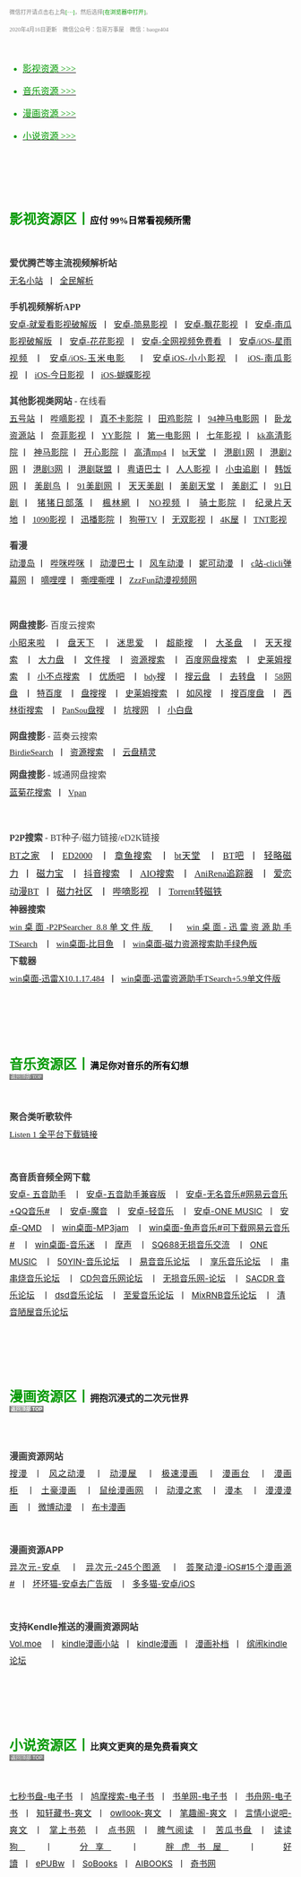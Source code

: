 <p style="text-align:justify;color: rgb(0, 0, 0); font-family: &quot;Microsoft YaHei&quot;; font-size: medium; line-height: normal;" align="justify"><a name="top"></a>
    <a style="font-size: 10px; color: rgb(131, 131, 131);"><span style="font-size: 10px; color: #838383;">微信打开请点击右上角<span style="font-size: 10px; color: #009900;">[···]</span>，然后选择<span style="font-size: 10px; color: #009900;">[在浏览器中打开]</span></span></a><span style="font-size: 10px; color: #838383;">。</span>
</p>
<p style="text-align:justify;color: rgb(0, 0, 0); font-family: &quot;Microsoft YaHei&quot;; font-size: medium; line-height: normal;" align="justify">
    <span style="font-size: 10px; color: #838383;">2020年4月16日更新<span style="font-size: 10px; color: #EFEFEF;">丨</span>微信公众号：包哥万事屋<span style="font-size: 10px; color: #EFEFEF;">丨</span>微信：baoge404</span>
</p>
<p style="text-align:justify;color: rgb(0, 0, 0); font-family: &quot;Microsoft YaHei&quot;; font-size: medium;" align="justify">
    <br/>
</p>
<section class="_135editor" data-role="list" style="color: rgb(0, 153, 0);">
    <ul class="list-paddingleft-2" style="list-style-type: disc;">
        <li>
            <p style="text-align:justify;color: #000000; font-family: &quot;Microsoft YaHei&quot;; font-size: medium;" align="justify">
                <a href="#yingshi"><span style="font-size: 16px; color: #009900;">影视资源 &gt;&gt;&gt;</span></a>
            </p>
        </li>
        <li>
            <p style="text-align:justify;color: #000000; font-family: &quot;Microsoft YaHei&quot;; font-size: medium;" align="justify">
                <a href="#yinyue"><span style="font-size: 16px; color: #009900;">音乐资源 &gt;&gt;&gt;</span></a>
            </p>
        </li>
        <li>
            <p style="text-align:justify;color: #000000; font-family: &quot;Microsoft YaHei&quot;; font-size: medium;" align="justify">
                <a href="#manhua"><span style="font-size: 16px; color: #009900;">漫画资源 &gt;&gt;&gt;</span></a>
            </p>
        </li>
        <li>
            <p style="text-align:justify;color: #000000; font-family: &quot;Microsoft YaHei&quot;; font-size: medium;" align="justify">
                <a href="#xiaoshuo"><span style="font-size: 16px; color: #009900;">小说资源 &gt;&gt;&gt;</span></a>
            </p>
        </li>
    </ul>
</section>
<p style="text-align:justify;color: rgb(0, 0, 0); font-family: &quot;Microsoft YaHei&quot;; font-size: medium;" align="justify">
    <br/>
</p>
<p style="text-align:justify;color: rgb(0, 0, 0); font-family: &quot;Microsoft YaHei&quot;; font-size: medium;" align="justify">
    <br/>
</p>
<p style="text-align:justify;color: rgb(0, 0, 0); font-family: &quot;Microsoft YaHei&quot;; font-size: medium;" align="justify"><a name="yingshi"></a>
    <br/>
</p>
<p style="color: rgb(0, 0, 0); font-family: &quot;Microsoft YaHei&quot;; font-size: medium;               ">
    <strong><span style="color: #009900; font-size: 24px;">影视资源区丨</span><span style="font-size: 16px;">应付 99%日常看视频所需</span></strong>
</p>
<p style="text-align:justify;color: rgb(0, 0, 0); font-family: &quot;Microsoft YaHei&quot;; font-size: medium; line-height: 2;" align="justify">
    <span style="font-size: 16px; color: #383838;"><br/><strong>爱优腾芒等主流视频解析站</strong></span><br/><span style="font-size: 15px;"><a href="https://www.administrator5.com/">无名小站</a>&nbsp;&nbsp;丨&nbsp;&nbsp;<a href="http://www.qmaile.com/">全民解析</a></span>
</p>
<p style="text-align:justify;color: rgb(0, 0, 0); font-family: &quot;Microsoft YaHei&quot;; font-size: medium; line-height: 2;" align="justify">
    <span style="color: #383838; font-size: 16px;"><strong>手机视频解析APP</strong></span><br/><span style="font-size: 15px;"><a href="https://share.weiyun.com/5gNA4ss">安卓-就爱看影视破解版</a>&nbsp;&nbsp;丨&nbsp;&nbsp;<a href="https://share.weiyun.com/5lGSFwC">安卓-简易影视</a>&nbsp;&nbsp;丨&nbsp;&nbsp;<a href="https://share.weiyun.com/5cU80DE">安卓-飘花影视</a>&nbsp;&nbsp;丨&nbsp;&nbsp;<a href="https://share.weiyun.com/53dyzwD">安卓-南瓜影视破解版</a>&nbsp;&nbsp;丨&nbsp;&nbsp;<a href="https://share.weiyun.com/5N89Qiu">安卓-花花影视</a>&nbsp;&nbsp;丨&nbsp;&nbsp;<a href="https://share.weiyun.com/5Ckv3Aa">安卓-全网视频免费看</a>&nbsp;&nbsp;丨&nbsp;&nbsp;<a href="http://www.star.vin/">安卓/iOS-星雨视频</a>&nbsp;&nbsp;丨&nbsp;&nbsp;<a href="https://ymdy.app/">安卓/iOS-玉米电影</a>&nbsp;&nbsp;&nbsp;&nbsp;丨&nbsp;&nbsp;<a href="https://xiao1.app/">安卓iOS-小小影视</a>&nbsp;&nbsp;丨&nbsp;&nbsp;<a href="https://apps.apple.com/cn/app/%E5%8D%97%E7%93%9C%E5%AE%B6%E5%85%B7/id1498953691">iOS-南瓜影视</a>&nbsp;&nbsp;丨&nbsp;&nbsp;<a href="https://apps.apple.com/cn/app/%E4%BB%8A%E6%97%A5%E5%BD%B1%E8%A7%86-%E7%9C%8B%E5%A5%BD%E5%89%A7-%E4%B8%8A%E4%BB%8A%E6%97%A5%E5%BD%B1%E8%A7%86/id1322243737">iOS-今日影视</a>&nbsp;&nbsp;丨&nbsp;&nbsp;<a href="https://apps.apple.com/cn/app/id1474749614">iOS-蝴蝶影视</a></span>
</p>
<p style="text-align:justify;color: rgb(0, 0, 0); font-family: &quot;Microsoft YaHei&quot;; font-size: medium; line-height: 2;" align="justify">
    <span style="color: #383838; font-size: 16px;"><strong>其他影视类网站</strong> - 在线看</span><br/><span style="font-size: 15px;"><a href="http://www.wuhaozhan.net/">五号站</a>&nbsp;丨&nbsp;&nbsp;<a href="https://bde4.com/">哔嘀影视</a>&nbsp;丨&nbsp;&nbsp;<a href="https://www.zhenbuka.com/">真不卡影院</a>&nbsp;丨&nbsp;&nbsp;<a href="https://www.tianjiyy123.com/">田鸡影院</a>&nbsp;丨&nbsp;&nbsp;<a href="http://www.9rmb.com/">94神马电影网</a>&nbsp;丨&nbsp;&nbsp;<a href="https://www.vodsee.com/">卧龙资源站</a>&nbsp;丨&nbsp;&nbsp;<a href="https://www.nfmovies.com/">奈菲影视</a>&nbsp;丨&nbsp;&nbsp;<a href="https://www.yyzone.net/">YY影院</a>&nbsp;丨&nbsp;&nbsp;<a href="https://www.001d.com/">第一电影网</a>&nbsp;丨&nbsp;&nbsp;<a href="http://www.dynamicpuer.com/">七年影视</a>&nbsp;丨&nbsp;&nbsp;<a href="http://www.kk3.tv/">kk高清影院</a>&nbsp;丨&nbsp;&nbsp;<a href="https://www.jlszyy.cc/">神马影院</a>&nbsp;丨&nbsp;&nbsp;<a href="https://kushizhu.com/">开心影院</a>&nbsp;丨&nbsp;&nbsp;<a href="https://www.mp4pa.com/">高清mp4</a>&nbsp;丨&nbsp;&nbsp;<a href="https://www.jsr9.com/">bt天堂</a>&nbsp;&nbsp;丨&nbsp;&nbsp;<a href="http://www.yueyu2.com/">港剧1网</a>&nbsp;丨&nbsp;&nbsp;<a href="http://www.metvb1.com/index.html">港剧2网</a>&nbsp;丨&nbsp;&nbsp;<a href="https://www.gangjuw.com/">港剧3网</a>&nbsp;丨&nbsp;&nbsp;<a href="https://www.wotvb.com/">港剧联盟</a>&nbsp;丨&nbsp;&nbsp;<a href="https://www.tvb8c.com/">粤语巴士</a>&nbsp;丨&nbsp;&nbsp;<a href="http://www.yyetss.com/">人人影视</a>&nbsp;丨&nbsp;&nbsp;<a href="http://www.ixiazai.vip/">小虫追剧</a>&nbsp;丨&nbsp;&nbsp;<a href="https://www.hanfan.cc/">韩饭网</a>&nbsp;丨&nbsp;&nbsp;<a href="http://www.meijuniao.com/">美剧鸟</a>&nbsp;丨&nbsp;&nbsp;<a href="https://91mjw.com/">91美剧网</a>&nbsp;丨&nbsp;&nbsp;<a href="http://www.ttzmz.vip/">天天美剧</a>&nbsp;丨&nbsp;&nbsp;<a href="http://www.meijutt.cn/">美剧天堂</a>&nbsp;丨&nbsp;&nbsp;<a href="http://www.meijuhui520.com/">美剧汇</a>&nbsp;丨&nbsp;&nbsp;<a href="http://www.wwmulu.com/">91日剧</a>&nbsp;丨&nbsp;&nbsp;<a href="http://www.zzrbl.com/">猪猪日部落</a>&nbsp;丨&nbsp;&nbsp;<a href="https://8maple.ru/">楓林網</a>&nbsp;丨&nbsp;&nbsp;<a href="https://www.novipnoad.com/">NO视频</a>&nbsp;丨&nbsp;&nbsp;<a href="http://www.74bt.com/">骑士影院</a>&nbsp;丨&nbsp;&nbsp;<a href="http://www.jlpcn.net/">纪录片天地</a>&nbsp;丨&nbsp;&nbsp;<a href="http://1090ys.com/">1090影视</a>&nbsp;丨&nbsp;&nbsp;<a href="http://www.xunbody.com/">迅播影院</a>&nbsp;丨&nbsp;&nbsp;<a href="http://xiguayyv1.com/">狗带TV</a>&nbsp;丨&nbsp;&nbsp;<a href="https://53ys.cc/">无双影视</a>&nbsp;丨&nbsp;&nbsp;<a href="http://www.kkkkmao.com/">4K屋</a>&nbsp;丨&nbsp;&nbsp;<a href="http://www.tntdy3.vip/">TNT影视</a></span>
</p>
<p style="text-align:justify;color: rgb(0, 0, 0); font-family: &quot;Microsoft YaHei&quot;; font-size: medium; line-height: 2;" align="justify">
    <span style="color: #383838;"><strong><span style="font-size: 16px;">看漫</span></strong></span><br/><span style="font-size: 15px;"><a href="http://www.dmd8.com/">动漫岛</a>&nbsp;丨&nbsp;&nbsp;<a href="http://www.bimibimi.tv/">哔咪哔咪</a>&nbsp;丨&nbsp;&nbsp;<a href="http://www.busdm.com/">动漫巴士</a>&nbsp;丨&nbsp;&nbsp;<a href="https://dmfengche.com/">风车动漫</a>&nbsp;丨&nbsp;&nbsp;<a href="http://www.nicotv.me/">妮可动漫</a>&nbsp;&nbsp;丨&nbsp;&nbsp;<a href="https://www.clicli.me/">c站-clicli弹幕网</a>&nbsp;丨&nbsp;&nbsp;<a href="https://www.dililitv.com/">嘀哩哩</a>&nbsp;丨&nbsp;&nbsp;<a href="http://www.silisili.cc/">嘶哩嘶哩</a>&nbsp;丨&nbsp;&nbsp;<a href="http://www.zzzfun.com/">ZzzFun动漫视频网</a></span>
</p>
<p style="text-align:justify;color: rgb(0, 0, 0); font-family: &quot;Microsoft YaHei&quot;; font-size: medium;" align="justify">
    <br/>
</p>
<p style="text-align:justify;color: rgb(0, 0, 0); font-family: &quot;Microsoft YaHei&quot;; font-size: medium; line-height: 2;" align="justify">
    <span style="color: #383838;"><strong><span style="font-size: 16px;">网盘搜影</span></strong><span style="font-size: 16px;">- 百度云搜索</span></span><br/><span style="font-size: 15px;"><a href="https://www.xiaozhaolaila.com/">小昭来啦</a>&nbsp;&nbsp;&nbsp;丨&nbsp;&nbsp;<a href="https://www.pantianxia.com/">盘天下</a>&nbsp;&nbsp;&nbsp;丨&nbsp;&nbsp;<a href="http://hao.misiai.com/">迷思爱</a>&nbsp;&nbsp;&nbsp;丨&nbsp;&nbsp;<a href="https://www.chaonengso.com/">超能搜</a>&nbsp;&nbsp;&nbsp;丨&nbsp;&nbsp;<a href="https://www.dashengpan.com/">大圣盘</a>&nbsp;&nbsp;&nbsp;丨&nbsp;&nbsp;<a href="http://www.daysou.com/">天天搜索</a>&nbsp;&nbsp;&nbsp;丨&nbsp;&nbsp;<a href="https://dalipan.com/">大力盘</a>&nbsp;&nbsp;&nbsp;丨&nbsp;&nbsp;<a href="http://wjsou.com/">文件搜</a>&nbsp;&nbsp;&nbsp;丨&nbsp;&nbsp;<a href="http://magnet.chongbuluo.com/">资源搜索</a>&nbsp;&nbsp;&nbsp;丨&nbsp;&nbsp;<a href="http://m.51caichang.com/">百度网盘搜索</a>&nbsp;&nbsp;&nbsp;丨&nbsp;&nbsp;<a href="http://slimego.cn/">史莱姆搜索</a>&nbsp;&nbsp;&nbsp;丨&nbsp;&nbsp;<a href="https://www.xiaoso.net/">小不点搜索</a>&nbsp;&nbsp;&nbsp;丨&nbsp;&nbsp;<a href="http://uzi8.cn/">优质吧</a>&nbsp;&nbsp;&nbsp;丨&nbsp;&nbsp;<a href="http://www.bdyso.com/">bdy搜</a>&nbsp;&nbsp;&nbsp;丨&nbsp;&nbsp;<a href="https://www.soyunpan.com/">搜云盘</a>&nbsp;&nbsp;&nbsp;丨&nbsp;&nbsp;<a href="https://www.quzhuanpan.com/">去转盘</a>&nbsp;&nbsp;&nbsp;丨&nbsp;&nbsp;<a href="https://www.58wangpan.com/">58网盘</a>&nbsp;&nbsp;&nbsp;丨&nbsp;&nbsp;<a href="http://www.tebaidu.com/">特百度</a>&nbsp;&nbsp;&nbsp;丨&nbsp;&nbsp;<a href="https://www.pansoso.com/">盘搜搜</a>&nbsp;&nbsp;&nbsp;丨&nbsp;&nbsp;<a href="http://www.slimego.cn/">史莱姆搜索</a>&nbsp;&nbsp;&nbsp;丨&nbsp;&nbsp;<a href="http://www.rufengso.net/">如风搜</a>&nbsp;&nbsp;&nbsp;丨&nbsp;&nbsp;<a href="https://www.sobaidupan.com/">搜百度盘</a>&nbsp;&nbsp; 丨&nbsp;&nbsp;<a href="https://xilinjie.cc/">西林街搜索</a>&nbsp;&nbsp; 丨&nbsp;&nbsp;<a href="http://www.pansou.com/">PanSou盘搜</a>&nbsp;&nbsp; 丨&nbsp;&nbsp;<a href="http://www.kengso.com/">坑搜网</a>&nbsp;&nbsp;&nbsp;丨&nbsp;&nbsp;<a href="https://www.xiaobaipan.com/">小白盘</a></span>
</p>
<p style="text-align:justify;color: rgb(0, 0, 0); font-family: &quot;Microsoft YaHei&quot;; font-size: medium;" align="justify">
    <span style="font-size: 16px; color: #383838;"><strong><span style="font-size: 16px; line-height: 2;">网盘搜影 </span></strong><span style="font-size: 16px; line-height: 2;">- 蓝奏云搜索</span></span><br/><span style="font-size: 15px;"><a href="https://www.birdiesearch.com/register.html">BirdieSearch</a>&nbsp;&nbsp;丨&nbsp;&nbsp;<a href="https://www.hfwzbk.com/lzys/">资源搜索</a>&nbsp;&nbsp;&nbsp;丨&nbsp;&nbsp;<a href="https://www.yunpanjingling.com/">云盘精灵</a></span>
</p>
<p style="text-align:justify;color: rgb(0, 0, 0); font-family: &quot;Microsoft YaHei&quot;; font-size: medium; line-height: 2;" align="justify">
    <span style="color: #383838; font-size: 16px;"><strong>网盘搜影</strong> - 城通网盘搜索</span><br/><span style="font-size: 15px;"><a href="http://www.lanjuhua.com/">蓝菊花搜索</a>&nbsp;&nbsp;丨&nbsp;&nbsp;<a href="http://ct.vpan123.com/">Vpan</a></span>
</p>
<p style="text-align:justify;color: rgb(0, 0, 0); font-family: &quot;Microsoft YaHei&quot;; font-size: medium;" align="justify">
    <br/>
</p>
<p style="text-align:justify;color: rgb(0, 0, 0); font-family: &quot;Microsoft YaHei&quot;; font-size: medium; line-height: 2;" align="justify">
    <span style="color: #383838; font-size: 16px;"><strong>P2P搜索</strong> - BT种子/磁力链接/eD2K链接</span><br/><a href="http://www.2btjia.com/">BT之家</a>&nbsp;&nbsp;&nbsp;丨&nbsp;&nbsp;<a href="https://www.ed2000.com/">ED2000</a>&nbsp;&nbsp;&nbsp;丨&nbsp;&nbsp;<a href="https://www.zhangyusousuo.com/">章鱼搜索</a>&nbsp;&nbsp;&nbsp;丨&nbsp;&nbsp;<a href="http://www.btbttt.com/">bt天堂</a>&nbsp;&nbsp;&nbsp;丨&nbsp;&nbsp;<a href="https://www.btba.cc/">BT吧</a>&nbsp;&nbsp;丨&nbsp;&nbsp;<a href="http://cili.search.qinggl.com/">轻略磁力</a>&nbsp;&nbsp;丨&nbsp;&nbsp;<a href="http://cilibao.biz/">磁力宝</a>&nbsp;&nbsp;&nbsp;丨&nbsp;&nbsp;<a href="https://www.btdiv.com/">抖音搜索</a>&nbsp;&nbsp;&nbsp;丨&nbsp;&nbsp;<a href="https://www.aiosearch.com/">AIO搜索</a>&nbsp;&nbsp;&nbsp;丨&nbsp;&nbsp;<a href="https://www.anirena.com/">AniRena追踪器</a>&nbsp;&nbsp; 丨&nbsp;&nbsp;<a href="http://kisssub.org/">爱恋动漫BT</a>&nbsp;&nbsp;丨&nbsp;&nbsp;<a href="https://www.cilisql.com/">磁力社区</a>&nbsp;&nbsp;&nbsp;丨&nbsp;&nbsp;<a href="https://www.bde4.com/">哔嘀影视</a>&nbsp;&nbsp;&nbsp;丨&nbsp;&nbsp;<a href="https://www.torrentkitty.app/">Torrent转磁铁</a><br/><span style="color: #383838; font-size: 16px;"><strong>神器搜索</strong></span><br/><span style="font-size: 15px;"><a href="https://share.weiyun.com/5i2Yb7h">win桌面-P2PSearcher 8.8单文件版</a>&nbsp;&nbsp;&nbsp;丨&nbsp;&nbsp;<a href="https://share.weiyun.com/59olaDh">win桌面-迅雷资源助手TSearch</a>&nbsp;&nbsp;&nbsp;丨&nbsp;&nbsp;<a href="https://share.weiyun.com/5DHZGKk">win桌面-比目鱼</a>&nbsp;&nbsp;&nbsp;丨&nbsp;&nbsp;<a href="https://share.weiyun.com/55WexLp">win桌面-磁力资源搜索助手绿色版</a></span><br/><span style="color: #383838; font-size: 16px;"><strong>下载器</strong></span><br/><span style="font-size: 15px;"><a href="https://share.weiyun.com/5MrRkLv">win桌面-迅雷X10.1.17.484</a>&nbsp;&nbsp;丨&nbsp;&nbsp;<a href="https://share.weiyun.com/5cTXC7p">win桌面-迅雷资源助手TSearch+5.9单文件版</a></span>
</p>
<p style="text-align:justify;color: rgb(0, 0, 0); font-family: &quot;Microsoft YaHei&quot;; font-size: medium;" align="justify">
    <br/>
</p>
<p style="text-align:justify;color: rgb(0, 0, 0); font-family: &quot;Microsoft YaHei&quot;; font-size: medium;" align="justify">
    <br/>
</p>
<p style="text-align:justify;color: rgb(0, 0, 0); font-family: &quot;Microsoft YaHei&quot;; font-size: medium;" align="justify">
    <br/>
</p>
<p style="text-align:justify;color: rgb(0, 0, 0); font-family: &quot;Microsoft YaHei&quot;; font-size: medium;" align="justify"><a name="yinyue"></a>
    <strong><span style="font-size: 24px; color: #009900;">音乐资源区丨</span><span style="font-size: 16px;">满足你对音乐的所有幻想</span></strong><br/><a href="#top"><span style="background-color: #838383; color: #FFFFFF; font-size: 9px;">&nbsp;返回顶部 TOP&nbsp;</span></a>
</p>
<p style="text-align:justify;color: rgb(0, 0, 0); font-family: &quot;Microsoft YaHei&quot;; font-size: medium;" align="justify">
    <br/>
</p>
<p>
    <span style="color: #383838; font-size: 16px;"><strong><span style="color: #383838; font-family: &quot;Microsoft YaHei&quot;; text-align: justify; line-height: 2;">聚合类听歌软件</span></strong><span style="color: #383838; font-family: &quot;Microsoft YaHei&quot;; text-align: justify; line-height: 2;"></span></span><span style="color: #000000; font-family: &quot;Microsoft YaHei&quot;; text-align: justify; line-height: 2; font-size: 15px;"><br/><a href="https://listen1.github.io/listen1/">Listen 1 全平台下载链接</a></span>
</p>
<p style="text-align:justify;" align="justify">
    <br/>
</p>
<p>
    <span style="text-align: justify; line-height: 2;"><span style="font-size: 18px;"><span style="text-align: justify; line-height: 2; color: #383838; font-size: 16px;"><strong>高音质音频全网下载</strong></span><br/><span style="font-size: 15px;"><a href="https://share.weiyun.com/5Oc2Fcu">安卓- 五音助手</a>&nbsp;&nbsp;&nbsp;丨&nbsp;&nbsp;<a href="https://share.weiyun.com/5hsqkdz">安卓-五音助手兼容版</a>&nbsp;&nbsp;&nbsp;丨&nbsp;&nbsp;<a href="https://share.weiyun.com/5q8qqVR">安卓-无名音乐#网易云音乐+QQ音乐#</a>&nbsp;&nbsp;&nbsp;丨&nbsp;&nbsp;<a href="https://share.weiyun.com/5SJNzMj">安卓-魔音</a>&nbsp;&nbsp;&nbsp;丨&nbsp;&nbsp;<a href="https://share.weiyun.com/5yO5XzG">安卓-轻音乐</a>&nbsp;&nbsp;&nbsp;丨&nbsp;&nbsp;<a href="https://share.weiyun.com/5JSoJGl">安卓-ONE MUSIC</a>&nbsp;&nbsp;丨&nbsp;&nbsp;<a href="https://share.weiyun.com/5kFbXmw">安卓-QMD</a>&nbsp;&nbsp;&nbsp;丨&nbsp;&nbsp;<a href="https://share.weiyun.com/5tMQngx">win桌面-MP3jam</a>&nbsp;&nbsp;&nbsp;丨&nbsp;&nbsp;<a href="https://share.weiyun.com/5HSUE0I">win桌面-鱼声音乐#可下载网易云音乐#</a>&nbsp;&nbsp;&nbsp;丨&nbsp;&nbsp;<a href="https://share.weiyun.com/5ZLXOlg">win桌面-音乐迷</a>&nbsp;&nbsp;&nbsp;丨&nbsp;&nbsp;<a href="https://moresound.tk/music/">摩声</a>&nbsp;&nbsp;&nbsp;丨&nbsp;&nbsp;<a href="https://www.sq688.com/">SQ688无损音乐交流</a>&nbsp;&nbsp;&nbsp;丨&nbsp;&nbsp;<a href="http://a1one7.gz01.bdysite.com/music/">ONE MUSIC</a>&nbsp;&nbsp;&nbsp;丨&nbsp;&nbsp;<a href="https://www.50yin.com/">50YIN-音乐论坛</a>&nbsp;&nbsp;&nbsp;丨&nbsp;&nbsp;<a href="https://sacdr.net/forum.php">易音音乐论坛</a>&nbsp;&nbsp;&nbsp;丨&nbsp;&nbsp;<a href="https://www.xlebbs.com/">享乐音乐论坛</a>&nbsp;&nbsp;&nbsp;丨&nbsp;&nbsp;<a href="http://www.ccsdj.com/forum.php">串串烧音乐论坛</a>&nbsp;&nbsp;&nbsp;丨&nbsp;&nbsp;<a href="https://www.cdbao.net/">CD包音乐网论坛</a>&nbsp;&nbsp;&nbsp;丨&nbsp;&nbsp;<a href="https://wusunyinyue.cn/forum.php">无损音乐网-论坛</a>&nbsp;&nbsp;&nbsp;丨&nbsp;&nbsp;<a href="https://sacdr.net/plugin.php?id=comeing_guide">SACDR 音乐论坛</a>&nbsp;&nbsp;&nbsp;丨&nbsp;&nbsp;<a href="https://dsdlove.com/">dsd音乐论坛</a>&nbsp;&nbsp;&nbsp;丨&nbsp;&nbsp;<a href="http://www.zhiaimusic.com/">至爱音乐论坛</a>&nbsp;&nbsp;丨&nbsp;&nbsp;<a href="http://www.mixrnb.com/">MixRNB音乐论坛</a>&nbsp;&nbsp;&nbsp;丨&nbsp;&nbsp;<a href="http://www.52qingyin.cn/">清音陋屋音乐论坛</a></span></span></span>
</p>
<p style="text-align:justify;" align="justify">
    <br/>
</p>
<p style="text-align:justify;" align="justify">
    <br/>
</p>
<p style="text-align:justify;" align="justify">
    <br/>
</p>
<h3 style="text-align: justify;"><a name="manhua"></a>
    <strong><span style="font-size: 24px; color: #009900;">漫画资源区丨</span><span style="font-size: 16px;">拥抱沉浸式的二次元世界</span></strong><br/><a href="#top"><span style="background-color: #838383; color: #FFFFFF; font-size: 9px;">&nbsp;返回顶部 TOP&nbsp;</span></a>
</h3>
<p style="text-align:justify; line-height: 2;" align="justify">
    <span style="font-size: 16px;"><br/></span>
</p>
<p style="text-align:justify; line-height: 2;" align="justify">
    <span style="color: #383838;"><strong><span style="font-size: 16px;">漫画资源网站</span></strong></span><br/><span style="font-size: 15px;"><a href="https://www.soman.com/">搜漫</a>&nbsp;&nbsp;丨&nbsp;&nbsp;<a href="https://www.fzdm.com/">风之动漫</a>&nbsp;&nbsp;&nbsp;丨&nbsp;&nbsp;<a href="http://www.dm5.com/">动漫屋</a>&nbsp;&nbsp;&nbsp;丨&nbsp;&nbsp;<a href="http://www.1kkk.com/">极速漫画</a>&nbsp;&nbsp;&nbsp;丨&nbsp;&nbsp;<a href="https://www.manhuatai.com/">漫画台</a>&nbsp;&nbsp;&nbsp;丨&nbsp;&nbsp;<a href="https://www.manhuagui.com/">漫画柜</a>&nbsp;&nbsp;&nbsp;丨&nbsp;&nbsp;<a href="https://www.tohomh123.com/">土豪漫画</a>&nbsp;&nbsp;&nbsp;丨&nbsp;&nbsp;<a href="https://www.ishuhui.com/">鼠绘漫画网</a>&nbsp;&nbsp;&nbsp;丨&nbsp;&nbsp;<a href="https://www.dmzj.com/">动漫之家</a>&nbsp;&nbsp;&nbsp;丨&nbsp;&nbsp;<a href="http://www.manben.com/mh-yaoshenji/">漫本</a>&nbsp;&nbsp;&nbsp;丨&nbsp;&nbsp;<a href="https://www.manmanapp.com/comic/category_1.html">漫漫漫画</a>&nbsp;&nbsp;&nbsp;丨&nbsp;&nbsp;<a href="http://manhua.weibo.com/">微博动漫</a>&nbsp;&nbsp;&nbsp;丨&nbsp;&nbsp;<a href="http://www.buka.cn/">布卡漫画</a></span>
</p>
<p style="text-align:justify;" align="justify">
    <br/>
</p>
<p style="text-align:justify; line-height: 2;" align="justify">
    <span style="color: #383838; font-size: 16px;"><strong>漫画资源APP</strong></span><br/><span style="font-size: 15px;"><a href="https://share.weiyun.com/5vGEdfH">异次元-安卓</a>&nbsp;&nbsp;&nbsp;丨&nbsp;&nbsp;<a href="https://share.weiyun.com/5inxWtB">异次元-245个图源</a>&nbsp;&nbsp;&nbsp;丨&nbsp;&nbsp;<a href="https://share.weiyun.com/5B0NS8z">荟聚动漫-iOS#15个漫画源#</a>&nbsp;&nbsp;丨&nbsp;&nbsp;<a href="https://share.weiyun.com/5ifZag9">坏坏猫-安卓去广告版</a>&nbsp;&nbsp;&nbsp;丨&nbsp;&nbsp;<a href="http://ddcat.noear.org/">多多猫-安卓/iOS</a></span>
</p>
<p style="text-align:justify;" align="justify">
    <br/>
</p>
<p>
    <span style="color: #383838; font-size: 16px;"><strong><span style="color: #383838; text-align: justify; line-height: 2;">支持Kendle推送的漫画资源网站</span></strong><span style="color: #383838; text-align: justify; line-height: 2;"></span></span><span style="text-align: justify; line-height: 2; font-size: 15px;"><br/><a href="https://volmoe.com/">Vol.moe</a>&nbsp;&nbsp;&nbsp;丨&nbsp;&nbsp;<a href="https://kindlemh.cc/?__K=12be981992d205efc94d6c5c9f9c2956b1586334871_12098">kindle漫画小站</a>&nbsp;&nbsp;丨&nbsp;&nbsp;<a href="http://www.kindlecomic.net/">kindle漫画</a>&nbsp;&nbsp;丨&nbsp;&nbsp;<a href="https://www.manhuabudang.com/">漫画补档</a>&nbsp;&nbsp;丨&nbsp;&nbsp;<a href="http://www.binnao.com/">缤闹kindle论坛</a></span>
</p>
<p style="text-align:justify;" align="justify">
    <br/>
</p>
<p style="text-align:justify;" align="justify">
    <br/>
</p>
<p style="text-align:justify;" align="justify">
    <br/>
</p>
<h3 style="text-align: justify;"><a name="xiaoshuo"></a>
    <strong><span style="font-size: 24px; color: #009900;">小说资源区丨</span><span style="font-size: 16px;">比爽文更爽的是免费看爽文</span></strong><br/><a href="#top"><span style="background-color: #838383; color: #FFFFFF; font-size: 9px; font-weight: normal;">&nbsp;返回顶部 TOP&nbsp;</span></a>
</h3>
<p style="text-align:justify;" align="justify">
    <br/>
</p>
<p style="text-align:justify;" align="justify">
    <span style="font-size: 15px; line-height: 2;"><a href="https://www.7sebook.com/disk">七秒书盘-电子书</a>&nbsp;&nbsp;丨&nbsp;&nbsp;<a href="https://www.jiumodiary.com/">鸠摩搜索-电子书</a>&nbsp;&nbsp;丨&nbsp;&nbsp;<a href="https://www.shudan.vip/">书单网-电子书</a>&nbsp;&nbsp;丨&nbsp;&nbsp;<a href="http://kindle.archiew.top/">书舟网-电子书</a>&nbsp;&nbsp;丨&nbsp;&nbsp;<a href="http://www.zxcs.info/">知轩藏书-爽文</a>&nbsp;&nbsp;丨&nbsp;&nbsp;<a href="https://www.owllook.net/">owllook-爽文</a>&nbsp;&nbsp;丨&nbsp;&nbsp;<a href="https://www.biquge5200.com/">笔趣阁-爽文</a>&nbsp;&nbsp;丨&nbsp;&nbsp;<a href="https://www.xs8.cn/">言情小说吧-爽文</a>&nbsp;&nbsp;丨&nbsp;&nbsp;<a href="https://www.soepub.com/">掌上书苑</a>&nbsp;&nbsp;丨&nbsp;&nbsp;<a href="http://dianbook.cc/">点书网</a>&nbsp;&nbsp;丨&nbsp;&nbsp;<a href="http://www.piqiyuedu.com/">脾气阅读</a>&nbsp;&nbsp;丨&nbsp;&nbsp;<a href="http://kgbook.com/">苦瓜书盘</a>&nbsp;&nbsp;丨&nbsp;&nbsp;<a href="http://www.dududog.com/">读读狗</a>&nbsp;&nbsp;丨&nbsp;&nbsp;<a href="http://www.share2uu.com/">分享</a>&nbsp;&nbsp;丨&nbsp;&nbsp;<a href="http://panghubook.cn/">胖虎书屋</a>&nbsp;&nbsp;丨&nbsp;&nbsp;<a href="http://www.haodoo.net/">好讀</a>&nbsp;&nbsp;丨&nbsp;&nbsp;<a href="https://epubw.com/?__cf_chl_jschl_tk__=ac62ce8f4dd7f141e664cf875a0744a62473a6d8-1585903979-0-AfW51XUMHwJ7wK_8owRNXf4SrgEe3Fqo_ERb9A4Qk87CR6Qlusi2kxkQ-Q1niyQUC-HjazqaocYrR5dm1Fb6TwmMbp8VlnD8cREjXPKBxx8I797H7k4XTdsoilEl7ZNelIEQh3VXkce3sItJAY2TwXcU5YKi7f6X7U07K2k8e1cO2yXA83c00WQC91YjdHZ4vySqDWPjccUmAoEWrwbNYM4cuLcHf9dOs3iPRuvi4EqHG5aoQ2YjcubQ0jxFkeA4WbwjlEbnqoBtyNcXG0yCqo0">ePUBw</a>&nbsp;&nbsp;丨&nbsp;&nbsp;<a href="https://sobooks.cc/">SoBooks</a>&nbsp;&nbsp;丨&nbsp;&nbsp;<a href="https://www.aibooks.club/">AIBOOKS</a>&nbsp;&nbsp;丨&nbsp;&nbsp;<a href="http://www.xqishuta.com/">奇书网</a></span>
</p>
